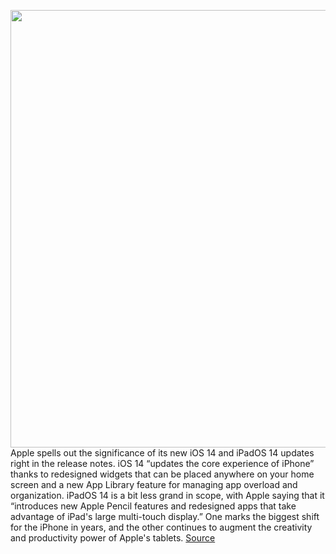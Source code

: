 <img src='https://cdn.vox-cdn.com/thumbor/JkXuk0gv-1NRoJRf-fR1uRS46Hw=/0x0:4608x3072/1200x675/filters:focal(583x1610:1319x2346)/cdn.vox-cdn.com/uploads/chorus_image/image/67455634/0420DD31_1DBC_4C2C_B4BF_1368A98D1E2D.0.jpeg' width='700px' /><br/>
Apple spells out the significance of its new iOS 14 and iPadOS 14 updates right in the release notes. iOS 14 “updates the core experience of iPhone” thanks to redesigned widgets that can be placed anywhere on your home screen and a new App Library feature for managing app overload and organization. iPadOS 14 is a bit less grand in scope, with Apple saying that it “introduces new Apple Pencil features and redesigned apps that take advantage of iPad's large multi-touch display.” One marks the biggest shift for the iPhone in years, and the other continues to augment the creativity and productivity power of Apple's tablets.
<a href='https://www.theverge.com/21451018/ios-ipados-14-review-iphone-ipad-features-widgets-app-library-scribble'> Source <a/>